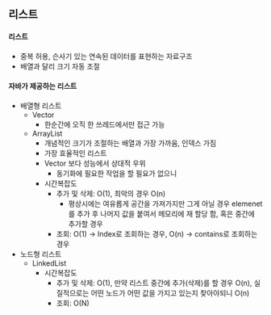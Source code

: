 ## 리스트
#### 리스트
- 중복 허용, 슨사기 있는 연속된 데이터를 표현하는 자료구조
- 배열과 달리 크기 자동 조절

#### 자바가 제공하는 리스트
- 배열형 리스트
    - Vector
        - 한순간에 오직 한 쓰레드에서만 접근 가능
    - ArrayList
        - 개념적인 크기가 조절하는 배열과 가장 가까움, 인덱스 가짐
        - 가장 효율적인 리스트
        - Vector 보다 성능에서 상대적 우위
            - 동기화에 필요한 작업을 할 필요가 없으니 
        - 시간복잡도
            - 추가 및 삭제: O(1), 최악의 경우 O(n)
                - 평상시에는 여유롭게 공간을 가져가지만 그게 아닐 경우 elemenet를 추가 후 나머지 값을 붙여서 메모리에 재 할당 함, 혹은 중간에 추가할 경우
            - 조회: O(1) -> Index로 조회하는 경우, O(n) -> contains로 조회하는 경우
- 노드형 리스트
    - LinkedList
        - 시간복잡도
            - 추가 및 삭제: O(1), 만약 리스트 중간에 추가(삭제)를 할 경우 O(n), 실질적으로는 어떤 노드가 어떤 값을 가지고 있는지 찾아야되니 O(n)
            - 조회: O(N)
